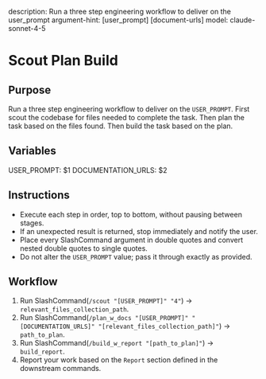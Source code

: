 description: Run a three step engineering workflow to deliver on the user_prompt
argument-hint: [user_prompt] [document-urls]
model: claude-sonnet-4-5

# Scout Plan Build

## Purpose
Run a three step engineering workflow to deliver on the `USER_PROMPT`.
First scout the codebase for files needed to complete the task.
Then plan the task based on the files found.
Then build the task based on the plan.

## Variables
USER_PROMPT: $1
DOCUMENTATION_URLS: $2

## Instructions
- Execute each step in order, top to bottom, without pausing between stages.
- If an unexpected result is returned, stop immediately and notify the user.
- Place every SlashCommand argument in double quotes and convert nested double quotes to single quotes.
- Do not alter the `USER_PROMPT` value; pass it through exactly as provided.

## Workflow
1. Run SlashCommand(`/scout "[USER_PROMPT]" "4"`) -> `relevant_files_collection_path`.
2. Run SlashCommand(`/plan_w_docs "[USER_PROMPT]" "[DOCUMENTATION_URLS]" "[relevant_files_collection_path]"`) -> `path_to_plan`.
3. Run SlashCommand(`/build_w_report "[path_to_plan]"`) -> `build_report`.
4. Report your work based on the `Report` section defined in the downstream commands.
